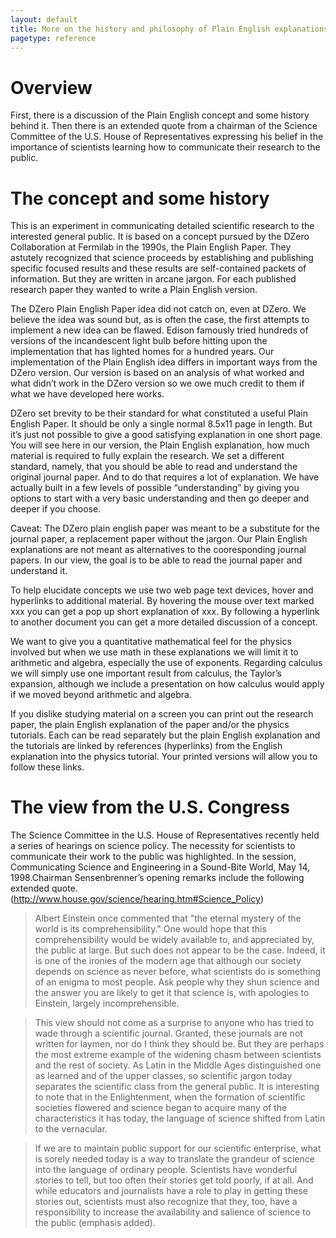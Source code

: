 ```yaml
---
layout: default
title: More on the history and philosophy of Plain English explanations
pagetype: reference
---
```


# Overview

First, there is a discussion of the Plain English concept and some history behind it. Then there is an extended quote from a chairman of the Science Committee of the U.S. House of Representatives expressing his belief in the importance of scientists learning how to communicate their research to the public.

# The concept and some history

This is an experiment in communicating detailed scientific research to the interested general public. It is based on a concept pursued by the DZero Collaboration at Fermilab in the 1990s, the Plain English Paper. They astutely recognized that science proceeds by establishing and publishing specific focused results and these results are self-contained packets of information. But they are written in arcane jargon. For each published research paper they wanted to write a Plain English version.

The DZero Plain English Paper idea did not catch on, even at DZero. We believe the idea was sound but, as is often the case, the first attempts to implement a new idea can be flawed. Edison famously tried hundreds of versions of the incandescent light bulb before hitting upon the implementation that has lighted homes for a hundred years. Our implementation of the Plain English idea differs in important ways from the DZero version. Our version is based on an analysis of what worked and what didn’t work in the DZero version so we owe much credit to them if what we have developed here works.

DZero set brevity to be their standard for what constituted a useful Plain English Paper. It should be only a single normal 8.5x11 page in length. But it’s just not possible to give a good satisfying explanation in one short page. You will see here in our version, the Plain English explanation, how much material is required to fully explain the research. We set a different standard, namely, that you should be able to read and understand the original journal paper. And to do that requires a lot of explanation. We have actually built in a few levels of possible “understanding” by giving you options to start with a very basic understanding and then go deeper and deeper if you choose.

Caveat: The DZero plain english paper was meant to be a substitute for the journal paper, a replacement paper without the jargon. Our Plain English explanations are not meant as alternatives to the cooresponding journal papers. In our view, the goal is to be able to read the journal paper and understand it.

To help elucidate concepts we use two web page text devices, hover and hyperlinks to additional material. By hovering the mouse over text marked xxx you can get a pop up short explanation of xxx. By following a hyperlink to another document you can get a more detailed discussion of a concept.

We want to give you a quantitative mathematical feel for the physics involved but when we use math in these explanations we will limit it to arithmetic and algebra, especially the use of exponents. Regarding calculus we will simply use one important result from calculus, the Taylor’s expansion, although we include a presentation on how calculus would apply if we moved beyond arithmetic and algebra. 

If you dislike studying material on a screen you can print out the research paper, the plain English explanation of the paper and/or the physics tutorials. Each can be read separately but the plain English explanation and the tutorials are linked by references (hyperlinks) from the English explanation into the physics tutorial. Your printed versions will allow you to follow these links. 

# The view from the U.S. Congress

The Science Committee in the U.S. House of Representatives recently held a series of hearings on science policy. The necessity for scientists to communicate their work to the public was highlighted. In the session, Communicating Science and Engineering in a Sound-Bite World, May 14, 1998.Chairman Sensenbrenner’s opening remarks include the following extended quote. (http://www.house.gov/science/hearing.htm#Science_Policy)


> Albert Einstein once commented that "the eternal mystery of the world is its comprehensibility." One would hope that this comprehensibility would be widely available to, and appreciated by, the public at large. But such does not appear to be the case. Indeed, it is one of the ironies of the modern age that although our society depends on science as never before, what scientists do is something of an enigma to most people. Ask people why they shun science and the answer you are likely to get it that science is, with apologies to Einstein, largely incomprehensible.

> This view should not come as a surprise to anyone who has tried to wade through a scientific journal. Granted, these journals are not written for laymen, nor do I think they should be. But they are perhaps the most extreme example of the widening chasm between scientists and the rest of society. As Latin in the Middle Ages distinguished one as learned and of the upper classes, so scientific jargon today separates the scientific class from the general public. It is interesting to note that in the Enlightenment, when the formation of scientific societies flowered and science began to acquire many of the characteristics it has today, the language of science shifted from Latin to the vernacular.

> If we are to maintain public support for our scientific enterprise, what is sorely needed today is a way to translate the grandeur of science into the language of ordinary people. Scientists have wonderful stories to tell, but too often their stories get told poorly, if at all. And while educators and journalists have a role to play in getting these stories out, scientists must also recognize that they, too, have a responsibility to increase the availability and salience of science to the public (emphasis added).
